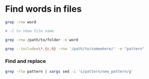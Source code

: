 # Find words in files

```bash
grep -rnw word

# -l to show file name
```

```bash
grep -rnw /path/to/folder -e word
```

```bash
grep --include=\*.{c,h} -rnw '/path/to/somewhere/' -e "pattern"
```

### Find and replace

```bash
grep -rlw pattern | xargs sed -i 's/pattern/new_pattern/g'
```
